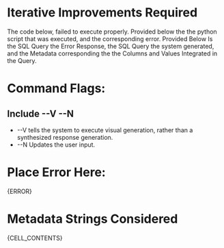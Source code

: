 # Iterative Improvements Required
The code below, failed to execute properly. Provided below the the python script that was executed, and the corresponding error. 
Provided Below Is the SQL Query the Error Response, the  SQL Query the system generated, and the Metadata corresponding the the Columns and Values Integrated in the Query.

# Command Flags:
## Include --V --N 
- --V tells the system to execute visual generation, rather than a synthesized response generation. 
- --N Updates the user input. 

# Place Error Here:
{ERROR}

# Metadata Strings Considered
{CELL_CONTENTS}